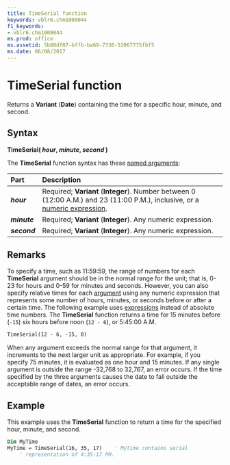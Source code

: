 ```yaml
---
title: TimeSerial function
keywords: vblr6.chm1009044
f1_keywords:
- vblr6.chm1009044
ms.prod: office
ms.assetid: 5b08df07-bffb-ba69-7336-53067775fbf5
ms.date: 06/08/2017
---
```



# TimeSerial function

Returns a **Variant** (**Date**) containing the time for a specific hour, minute, and second.

## Syntax

**TimeSerial( _hour_, _minute_, _second_ )**

The **TimeSerial** function syntax has these [named arguments](../../Glossary/vbe-glossary.md#named-argument):

|Part|Description|
|:-----|:-----|
|**_hour_**|Required; **Variant** (**Integer**). Number between 0 (12:00 A.M.) and 23 (11:00 P.M.), inclusive, or a [numeric expression](../../Glossary/vbe-glossary.md#numeric-expression).|
|**_minute_**|Required; **Variant** (**Integer**). Any numeric expression.|
|**_second_**|Required; **Variant** (**Integer**). Any numeric expression.|

## Remarks

To specify a time, such as 11:59:59, the range of numbers for each **TimeSerial** argument should be in the normal range for the unit; that is, 0-23 for hours and 0-59 for minutes and seconds. However, you can also specify relative times for each [argument](../../Glossary/vbe-glossary.md#argument) using any numeric expression that represents some number of hours, minutes, or seconds before or after a certain time. The following example uses [expressions](../../Glossary/vbe-glossary.md#expression) instead of absolute time numbers. The **TimeSerial** function returns a time for 15 minutes before (`-15`) six hours before noon (`12 - 6`), or 5:45:00 A.M.

```vb
TimeSerial(12 - 6, -15, 0)
```

When any argument exceeds the normal range for that argument, it increments to the next larger unit as appropriate. For example, if you specify 75 minutes, it is evaluated as one hour and 15 minutes. If any single argument is outside the range -32,768 to 32,767, an error occurs. If the time specified by the three arguments causes the date to fall outside the acceptable range of dates, an error occurs.

## Example

This example uses the **TimeSerial** function to return a time for the specified hour, minute, and second.

```vb
Dim MyTime
MyTime = TimeSerial(16, 35, 17)    ' MyTime contains serial 
    ' representation of 4:35:17 PM.

```


